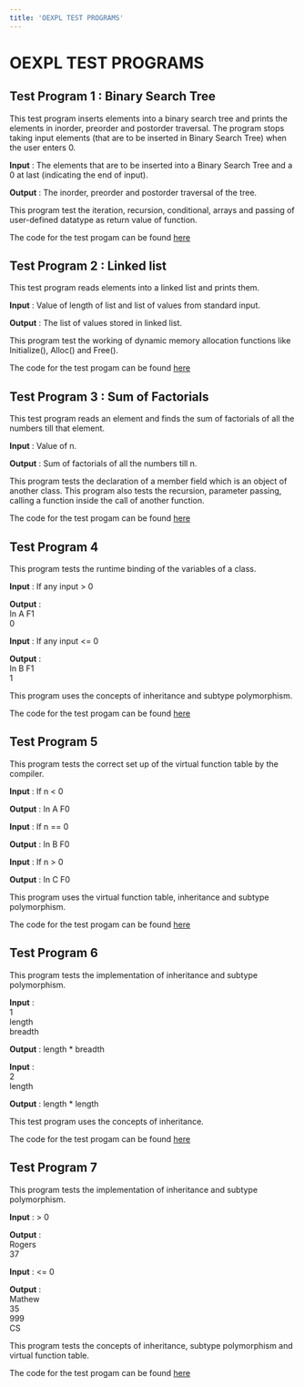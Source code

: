 ```yaml
---
title: 'OEXPL TEST PROGRAMS'
---
```


# OEXPL TEST PROGRAMS

## Test Program 1 : Binary Search Tree

This test program inserts elements into a binary search tree and prints the elements in inorder, preorder and postorder traversal. The program stops taking input elements (that are to be inserted in Binary Search Tree) when the user enters 0.

**Input** : The elements that are to be inserted into a Binary Search Tree and a 0 at last (indicating the end of input).

**Output** : The inorder, preorder and postorder traversal of the tree.

This program test the iteration, recursion, conditional, arrays and passing of user-defined datatype as return value of function.

The code for the test progam can be found [here](oexpltestprograms/test1.html)

## Test Program 2 : Linked list

This test program reads elements into a linked list and prints them.

**Input** : Value of length of list and list of values from standard input.

**Output** : The list of values stored in linked list.

This program test the working of dynamic memory allocation functions like Initialize(), Alloc() and Free().

The code for the test progam can be found [here](oexpltestprograms/test2.html)

## Test Program 3 : Sum of Factorials

This test program reads an element and finds the sum of factorials of all the numbers till that element.

**Input** : Value of n.

**Output** : Sum of factorials of all the numbers till n.

This program tests the declaration of a member field which is an object of another class. This program also tests the recursion, parameter passing, calling a function inside the call of another function.

The code for the test progam can be found [here](oexpltestprograms/test3.html)

## Test Program 4

This program tests the runtime binding of the variables of a class.

**Input** : If any input > 0

**Output** :  
In A F1  
0

**Input** : If any input <= 0

**Output** :  
In B F1  
1

This program uses the concepts of inheritance and subtype polymorphism.

The code for the test progam can be found [here](oexpltestprograms/test4.html)

## Test Program 5

This program tests the correct set up of the virtual function table by the compiler.

**Input** : If n < 0

**Output** : In A F0

**Input** : If n == 0

**Output** : In B F0

**Input** : If n > 0

**Output** : In C F0

This program uses the virtual function table, inheritance and subtype polymorphism.

The code for the test progam can be found [here](oexpltestprograms/test5.html)

## Test Program 6

This program tests the implementation of inheritance and subtype polymorphism.

**Input** :  
1  
length  
breadth

**Output** : length \* breadth

**Input** :  
2  
length

**Output** : length \* length

This test program uses the concepts of inheritance.

The code for the test progam can be found [here](oexpltestprograms/test6.html)

## Test Program 7

This program tests the implementation of inheritance and subtype polymorphism.

**Input** : > 0

**Output** :  
Rogers  
37

**Input** : <= 0

**Output** :  
Mathew  
35  
999  
CS

This program tests the concepts of inheritance, subtype polymorphism and virtual function table.

The code for the test progam can be found [here](oexpltestprograms/test7.html)
